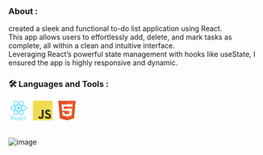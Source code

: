 ### About :
created a sleek and functional to-do list application using React.<br>
This app allows users to effortlessly add, delete, and mark tasks as complete, all within a clean and intuitive interface.<br>
Leveraging React’s powerful state management with hooks like useState, I ensured the app is highly responsive and dynamic. 

### :hammer_and_wrench: Languages and Tools :
<div>
  <img src="https://github.com/devicons/devicon/blob/master/icons/react/react-original-wordmark.svg" title="React" alt="React" width="40" height="40"/>&nbsp;
  <img src="https://github.com/devicons/devicon/blob/master/icons/javascript/javascript-original.svg" title="JavaScript" alt="JavaScript" width="40" height="40"/>&nbsp;
  <img src="https://github.com/devicons/devicon/blob/master/icons/html5/html5-original.svg" title="HTML5" alt="HTML" width="40" height="40"/>&nbsp;  
<div/>
<br>

![image](https://github.com/user-attachments/assets/473d57aa-8f9f-41c9-9981-c624469c5bf7)


